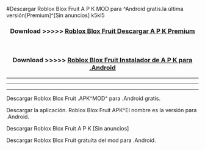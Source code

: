 #Descargar Roblox Blox Fruit  A P K MOD para ^Android gratis.la última versión[Premium]^[Sin anuncios] k5kl5



<div align="center">
<h3>Download >>>>> <a href="https://es-web.web.app/?es= ${title}">Roblox Blox Fruit  Descargar A P K Premium</a></h3><br>

<h3>Download >>>>> <a href="https://es-web.web.app/?es= ${title}">Roblox Blox Fruit  Instalador de A P K para .Android</a></h3>
</div>


----------------------------------------------------------

----------------------------------------------------------

----------------------------------------------------------

Descargar Roblox Blox Fruit  .APK^MOD^ para .Android gratis.

Descargar la aplicación. Roblox Blox Fruit  APK^El nombre es la versión para .Android.

Descargar Roblox Blox Fruit  A P K [Sin anuncios]

Descargar Roblox Blox Fruit  gratuita del mod para .Android.